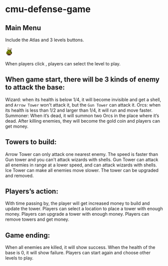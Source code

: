# cmu-defense-game
## Main Menu
Include the Atlas and 3 levels buttons.

![](/team_prj/enemy1.1.png)

When players click , players can select the level to play.

## When game start, there will be 3 kinds of enemy to attack the base:
Wizard:
when its health is below 1/4, it will become invisible and get a shell, and `Arrow Tower` won't attack it, but the `Gun Tower` can attack it.
Orcs: when its health is less than 1/2 and larger than 1/4, it will run and move faster.
Summoner: When it’s dead, it will summon two Orcs in the place where it’s dead.
After killing enemies, they will become the gold coin and players can get money.

## Towers to build:
Arrow Tower can only attack one nearest enemy. The speed is faster than Gun tower and you can't attack wizards with shells.
Gun Tower can attack all enemies in range at a lower speed, and can attack wizards with shells.
Ice Tower can make all enemies move slower.
The tower can be upgraded and removed.
## Players’s action:
With time passing by, the player will get increased money to build and update the tower.
Players can select a location to place a tower with enough money. 
Players can upgrade a tower with enough money. 
Players can remove towers and get money.
## Game ending:
When all enemies are killed, it will show success. When the health of the base is 0, it will show failure. Players can start again and choose other levels to play.

